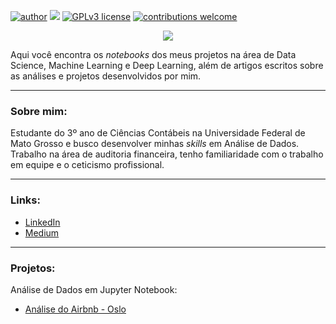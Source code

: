 [![author](https://img.shields.io/badge/author-eduardobandeira-red.svg)](https://www.linkedin.com/in/eduardo-bandeira-122b0816a/) [![](https://img.shields.io/badge/python-3.7+-blue.svg)](https://www.python.org/downloads/release/python-365/) [![GPLv3 license](https://img.shields.io/badge/License-GPLv3-blue.svg)](http://perso.crans.org/besson/LICENSE.html) [![contributions welcome](https://img.shields.io/badge/contributions-welcome-brightgreen.svg?style=flat)](https://github.com/edubandeira/data_science)

<p align="center">
  <img src="https://github.com/edubandeira/data_science/blob/main/banner.png?raw=true" >
</p>

Aqui você encontra os *notebooks* dos meus projetos na área de Data Science, Machine Learning e Deep Learning, além de artigos escritos sobre as análises e projetos desenvolvidos por mim.

---

### Sobre mim:

Estudante do 3º ano de Ciências Contábeis na Universidade Federal de Mato Grosso e busco desenvolver minhas *skills* em Análise de Dados. Trabalho na área de auditoria financeira, tenho familiaridade com o trabalho em equipe e o ceticismo profissional.

---

### Links:

* [LinkedIn](https://bit.ly/3xXsQFl)
* [Medium](https://bit.ly/2W2jEm5)

---

### Projetos:
Análise de Dados em Jupyter Notebook:
* [Análise do Airbnb - Oslo](https://github.com/edubandeira/data_science/blob/main/An%C3%A1lise%20Airbnb%20-%20Oslo.ipynb)
